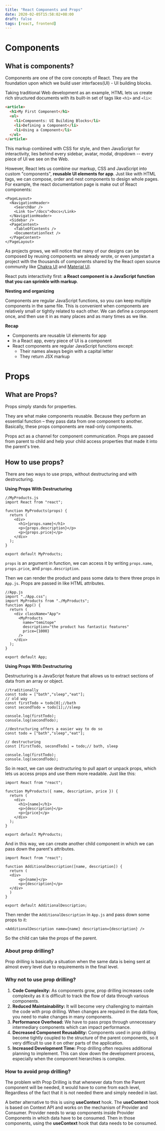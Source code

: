 ```yaml
---
title: "React Components and Props"
date: 2020-02-05T15:58:02+08:00
draft: false
tags: [react, frontend]
---
```


# Components

## What is components?

Components are one of the core concepts of React. They are the foundation upon which we build user interfaces(UI) - UI building blocks.

Taking traditional Web development as an example, HTML lets us create rich structured documents with its built-in set of tags like `<h1>` and `<li>`:

```html
<article>
  <h1>My First Component</h1>
  <ol>
    <li>Components: UI Building Blocks</li>
    <li>Defining a Component</li>
    <li>Using a Component</li>
  </ol>
</article>
```

This markup combined with CSS for style, and then JavaScript for interactivity, lies behind every sidebar, avatar, modal, dropdown -- every piece of UI we see on the Web.

However, React lets us combine our markup, CSS and JavaScript into custom "components", **reusable UI elements for app**. Just like with HTML tags, we can compose, order and nest components to design whole pages. For example, the react documentation page is make out of React components:

```react
<PageLayout>
  <NavigationHeader>
    <SearchBar />
    <Link to="/docs">Docs</Link>
  </NavigationHeader>
  <Sidebar />
  <PageContent>
    <TableOfContents />
    <DocumentationText />
  </PageContent>
</PageLayout>
```

As projects grows, we will notice that many of our designs can be composed by reusing components we already wrote, or even jumpstart a project with the thousands of components shared by the React open source community like [Chakra UI](https://chakra-ui.com/) and [Material UI](https://material-ui.com/).

React puts interactivity first: **a React component is a JavaScript function that you can sprinkle with markup**. 

**Nesting and organizing**

Components are regular JavaScript functions, so you can keep multiple components in the same file. This is convenient when components are relatively small or tightly related to each other.  We can define a component once, and then use it in as many places and as many times as we like.

**Recap**

- Components are reusable UI elements for app
- In a React app, every piece of UI is a component
- React components are regular JavaScript functions except:
  - Their names always begin with a capital letter
  - They return JSX markup

# Props

## What are Props?

Props simply stands for properties. 

They are what make components reusable. Because they perform an essential function – they pass data from one component to another.  Basically, these props components are read-only components. 

Props act as a channel for component communication. Props are passed from parent to child and help your child access properties that made it into the parent's tree.

## How to use props?

There are two ways to use props, without destructuring and with destructuring.

**Using Props With Destructuring**

```react
//MyProducts.js
import React from "react";
 
function MyProducts(props) {
  return (
    <div>
      <h1>{props.name}</h1>
      <p>{props.description}</p>
      <p>{props.price}</p>
    </div>
  );
}
 
export default MyProducts;
```

`props` is an argument in function, we can access it by writing `props.name`, `props.price`, and `props.description`.

Then we can render the product and pass some data to there three props in `App.js`. Props are passed in like HTML attributes.

```react
//App.js
import "./App.css";
import MyProducts from "./MyProducts";
function App() {
  return (
    <div className="App">
      <MyProducts
        name="temitope"
        description="the product has fantastic features"
        price={1000}
      />
    </div>
  );
}
 
export default App;
```

**Using Props With Destructuring**

Destructuring is a JavaScript feature that allows us to extract sections of data from an array or object.

```react
//traditionally
const todo = ["bath","sleep","eat"];
// old way
const firstTodo = todo[0];//bath
const secondTodo = todo[1];//sleep
 
console.log(firstTodo);
console.log(secondTodo);

//destructuring offers a easier way to do so
const todo = ["bath","sleep","eat"];
 
// destructuring
const [firstTodo, secondTodo] = todo;// bath, sleep
 
console.log(firstTodo);
console.log(secondTodo);
```

So in react, we can use destructuring to pull apart or unpack props, which lets us access props and use them more readable. Just like this:

```react
import React from "react";
 
function MyProducts({ name, description, price }) {
  return (
    <div>
      <h1>{name}</h1>
      <p>{description}</p>
      <p>{price}</p>
    </div>
  );
}
 
export default MyProducts;
```

And in this way, we can create another child component in which we can pass down the parent's attributes.

```react
import React from "react";
 
function AdditionalDescription([name, description]) {
  return (
  <div>
      <p>{name}</p>
      <p>{description}</p>
  </div>
  )
}
 
export default AdditionalDescription;
```

Then render the `AdditionalDescription` in `App.js` and pass down some props to it:

```react
<AdditionalDescription name={name} description={description} />
```

So the child can take the props of the parent.

### About prop drilling?

Prop drilling is basically a situation when the same data is being sent at almost every level due to requirements in the final level.

### Why not to use prop drilling?

1. **Code Complexity:** As components grow, prop drilling increases code complexity as it is difficult to track the flow of data through various components.
2. **Reduced Maintainability:** It will become very challenging to maintain the code with prop drilling. When changes are required in the data flow, you need to make changes in many components.
3. **Performance Overhead:** We have to pass props through unnecessary intermediary components which can impact performance.
4. **Decreased Component Reusability:** Components used in prop drilling become tightly coupled to the structure of the parent components, so it very difficult to use it on other parts of the application.
5. **Increased Development Time:** Prop drilling often requires additional planning to implement. This can slow down the development process, especially when the component hierarchies is complex.

### How to avoid prop drilling?

The problem with Prop Drilling is that whenever data from the Parent component will be needed, it would have to come from each level, Regardless of the fact that it is not needed there and simply needed in last.

A better alternative to this is using **useContext** hook. The **useContext** hook is based on Context API and works on the mechanism of Provider and Consumer. Provider needs to wrap components inside Provider Components in which data have to be consumed. Then in those components, using the **useContext** hook that data needs to be consumed.
